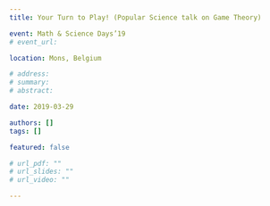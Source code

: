 ```yaml
---
title: Your Turn to Play! (Popular Science talk on Game Theory)

event: Math & Science Days’19
# event_url:

location: Mons, Belgium

# address:
# summary: 
# abstract:

date: 2019-03-29

authors: []
tags: []

featured: false

# url_pdf: ""
# url_slides: ""
# url_video: ""

---
```

